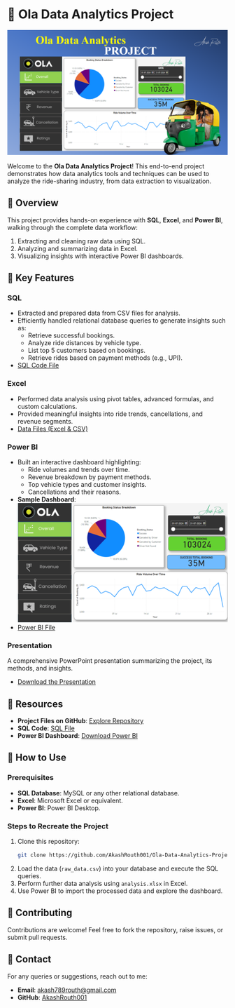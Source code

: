 # 🚀 Ola Data Analytics Project  

![Thumbnail](https://github.com/AkashRouth001/Ola-Data-Analytics-Project/blob/8cfcd7d8061eb211d1e009cd30164ff31f3f8f78/image/thumble.png)  

Welcome to the **Ola Data Analytics Project**! This end-to-end project demonstrates how data analytics tools and techniques can be used to analyze the ride-sharing industry, from data extraction to visualization.  

## 📖 Overview  

This project provides hands-on experience with **SQL**, **Excel**, and **Power BI**, walking through the complete data workflow:  
1. Extracting and cleaning raw data using SQL.  
2. Analyzing and summarizing data in Excel.  
3. Visualizing insights with interactive Power BI dashboards.  

## 🌟 Key Features  

### **SQL**  
- Extracted and prepared data from CSV files for analysis.  
- Efficiently handled relational database queries to generate insights such as:  
  - Retrieve successful bookings.  
  - Analyze ride distances by vehicle type.  
  - List top 5 customers based on bookings.  
  - Retrieve rides based on payment methods (e.g., UPI).  
- [SQL Code File](https://github.com/AkashRouth001/Ola-Data-Analytics-Project/blob/8cfcd7d8061eb211d1e009cd30164ff31f3f8f78/sql/OLA%20SQL.sql)  

### **Excel**  
- Performed data analysis using pivot tables, advanced formulas, and custom calculations.  
- Provided meaningful insights into ride trends, cancellations, and revenue segments.  
- [Data Files (Excel & CSV)](https://github.com/AkashRouth001/Ola-Data-Analytics-Project/tree/8cfcd7d8061eb211d1e009cd30164ff31f3f8f78/data%20file)  

### **Power BI**  
- Built an interactive dashboard highlighting:  
  - Ride volumes and trends over time.  
  - Revenue breakdown by payment methods.  
  - Top vehicle types and customer insights.  
  - Cancellations and their reasons.  
- **Sample Dashboard**:  
  ![Dashboard Sample](https://github.com/AkashRouth001/Ola-Data-Analytics-Project/blob/8cfcd7d8061eb211d1e009cd30164ff31f3f8f78/image/Screenshot%202024-11-29%20093611.png)  
- [Power BI File](https://github.com/AkashRouth001/Ola-Data-Analytics-Project/tree/8cfcd7d8061eb211d1e009cd30164ff31f3f8f78/power%20bi)  

### Presentation  
A comprehensive PowerPoint presentation summarizing the project, its methods, and insights.  
- [Download the Presentation](https://github.com/AkashRouth001/Ola-Data-Analytics-Project/tree/8cfcd7d8061eb211d1e009cd30164ff31f3f8f78/power%20point)  

## 🔗 Resources  
- **Project Files on GitHub**: [Explore Repository](https://github.com/AkashRouth001/Ola-Data-Analytics-Project)  
- **SQL Code**: [SQL File](https://github.com/AkashRouth001/Ola-Data-Analytics-Project/blob/8cfcd7d8061eb211d1e009cd30164ff31f3f8f78/sql/OLA%20SQL.sql)  
- **Power BI Dashboard**: [Download Power BI](https://github.com/AkashRouth001/Ola-Data-Analytics-Project/tree/8cfcd7d8061eb211d1e009cd30164ff31f3f8f78/power%20bi)  

## 🚀 How to Use  

### Prerequisites  
- **SQL Database**: MySQL or any other relational database.  
- **Excel**: Microsoft Excel or equivalent.  
- **Power BI**: Power BI Desktop.  

### Steps to Recreate the Project  
1. Clone this repository:  
   ```bash  
   git clone https://github.com/AkashRouth001/Ola-Data-Analytics-Project.git  
   ```  
2. Load the data (`raw_data.csv`) into your database and execute the SQL queries.  
3. Perform further data analysis using `analysis.xlsx` in Excel.  
4. Use Power BI to import the processed data and explore the dashboard.  

## 🤝 Contributing  
Contributions are welcome! Feel free to fork the repository, raise issues, or submit pull requests.  

## 📩 Contact  
For any queries or suggestions, reach out to me:  
- **Email**: [akash789routh@gmail.com](mailto:akash789routh@gmail.com)  
- **GitHub**: [AkashRouth001](https://github.com/AkashRouth001)  
